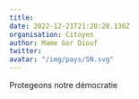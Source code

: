 ```yaml
---
title: 
date: 2022-12-21T21:20:28.136Z
organisation: Citoyen 
author: Mame Gor Diouf 
twitter: 
avatar: "/img/pays/SN.svg"
---
```


Protegeons notre démocratie 